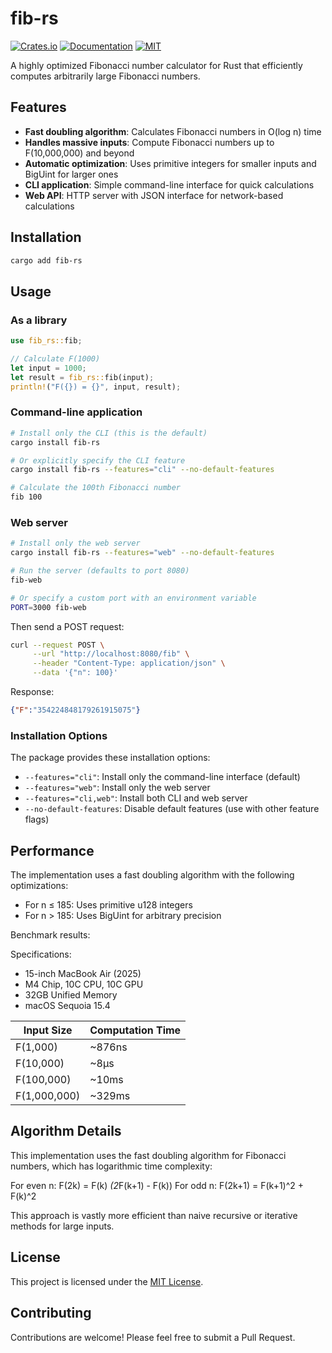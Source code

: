# fib-rs

[![Crates.io](https://img.shields.io/crates/v/fib-rs)](https://crates.io/crates/fib-rs)
[![Documentation](https://img.shields.io/docsrs/fib-rs)](https://docs.rs/fib-rs)
[![MIT](https://img.shields.io/crates/l/fib-rs)](LICENSE)

A highly optimized Fibonacci number calculator for Rust that efficiently computes arbitrarily large Fibonacci numbers.

## Features

- **Fast doubling algorithm**: Calculates Fibonacci numbers in O(log n) time
- **Handles massive inputs**: Compute Fibonacci numbers up to F(10,000,000) and beyond
- **Automatic optimization**: Uses primitive integers for smaller inputs and BigUint for larger ones
- **CLI application**: Simple command-line interface for quick calculations
- **Web API**: HTTP server with JSON interface for network-based calculations

## Installation

```bash
cargo add fib-rs
```

## Usage

### As a library

```rust
use fib_rs::fib;

// Calculate F(1000)
let input = 1000;
let result = fib_rs::fib(input);
println!("F({}) = {}", input, result);
```

### Command-line application

```bash
# Install only the CLI (this is the default)
cargo install fib-rs

# Or explicitly specify the CLI feature
cargo install fib-rs --features="cli" --no-default-features

# Calculate the 100th Fibonacci number
fib 100
```

### Web server

```bash
# Install only the web server
cargo install fib-rs --features="web" --no-default-features

# Run the server (defaults to port 8080)
fib-web

# Or specify a custom port with an environment variable
PORT=3000 fib-web
```

Then send a POST request:

```bash
curl --request POST \
     --url "http://localhost:8080/fib" \
     --header "Content-Type: application/json" \
     --data '{"n": 100}'
```

Response:

```json
{"F":"354224848179261915075"}
```

### Installation Options

The package provides these installation options:

- `--features="cli"`: Install only the command-line interface (default)
- `--features="web"`: Install only the web server
- `--features="cli,web"`: Install both CLI and web server
- `--no-default-features`: Disable default features (use with other feature flags)

## Performance

The implementation uses a fast doubling algorithm with the following optimizations:

- For n ≤ 185: Uses primitive u128 integers
- For n > 185: Uses BigUint for arbitrary precision

Benchmark results:

Specifications:

- 15-inch MacBook Air (2025)
- M4 Chip, 10C CPU, 10C GPU
- 32GB Unified Memory
- macOS Sequoia 15.4

| Input Size | Computation Time |
|------------|------------------|
| F(1,000)   | ~876ns           |
| F(10,000)  | ~8μs             |
| F(100,000) | ~10ms            |
| F(1,000,000)| ~329ms          |

## Algorithm Details

This implementation uses the fast doubling algorithm for Fibonacci numbers, which has logarithmic time complexity:

For even n: F(2k) = F(k) *(2*F(k+1) - F(k))
For odd n:  F(2k+1) = F(k+1)^2 + F(k)^2

This approach is vastly more efficient than naive recursive or iterative methods for large inputs.

## License

This project is licensed under the [MIT License](LICENSE).

## Contributing

Contributions are welcome! Please feel free to submit a Pull Request.
